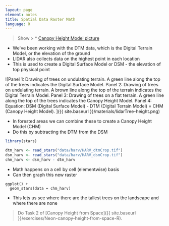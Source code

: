 ```yaml
---
layout: page
element: notes
title: Spatial Data Raster Math
language: R
--- 
```


> Show > * [Canopy Height Model picture](https://datacarpentry.org/r-raster-vector-geospatial/images/dc-spatial-raster/lidarTree-height.png)

* We've been working with the DTM data, which is the Digital Terrain Model, or the elevation of the ground
* LIDAR also collects data on the highest point in each location 
* This is used to create a Digital Surface Model or DSM - the elevation of top physical point

![Panel 1: Drawing of trees on undulating terrain. A green line along the top of the trees indicates the Digital Surface Model.
Panel 2: Drawing of trees on undulating terrain. A brown line along the top of the terrain indicates the Digital Terrain Model.
Panel 3: Drawing of trees on a flat terrain. A green line along the top of the trees indicates the Canopy Height Model.
Panel 4: Equation: DSM (Digital Surface Model) - DTM (Digital Terrain Model) = CHM (Canopy Height Model).
]({{ site.baseurl }}/materials/lidarTree-height.png)

* In forested areas we can combine these to create a Canopy Height Model (CHM)
* Do this by subtracting the DTM from the DSM

```r
library(stars)

dtm_harv <- read_stars("data/harv/HARV_dtmCrop.tif")
dsm_harv <- read_stars("data/harv/HARV_dsmCrop.tif")
chm_harv <- dsm_harv - dtm_harv
```

* Math happens on a cell by cell (elementwise) basis
* Can then graph this new raster

```
ggplot() +
  geom_stars(data = chm_harv)
```

* This lets us see where there are the tallest trees on the landscape and where there are none

> Do Task 2 of [Canopy Height from Space]({{ site.baseurl }}/exercises/Neon-canopy-height-from-space-R).